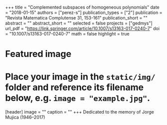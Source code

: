 +++
title = "Complemented subspaces of homogeneous polynomials"
date = "2018-01-15"
authors = ["perez-s"]
publication_types = ["2"]
publication = "Revista Matematica Complutense 31, 153-161"
publication_short = ""
abstract = ""
abstract_short = ""
selected = false
projects = ["gedmys"]
url_pdf = "https://link.springer.com/article/10.1007/s13163-017-0240-7"
doi = "10.1007/s13163-017-0240-7"
math = false
highlight = true
# Featured image
# Place your image in the `static/img/` folder and reference its filename below, e.g. `image = "example.jpg"`.
[header]
image = ""
caption = ""
+++
Dedicated to the memory of Jorge Mujica (1946–2017)
